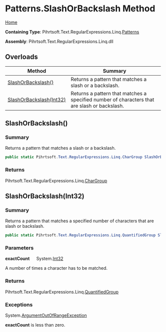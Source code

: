 # Patterns\.SlashOrBackslash Method

[Home](../../../../../../README.md)

**Containing Type**: Pihrtsoft\.Text\.RegularExpressions\.Linq\.[Patterns](../README.md)

**Assembly**: Pihrtsoft\.Text\.RegularExpressions\.Linq\.dll

## Overloads

| Method | Summary |
| ------ | ------- |
| [SlashOrBackslash()](#Pihrtsoft_Text_RegularExpressions_Linq_Patterns_SlashOrBackslash) | Returns a pattern that matches a slash or a backslash\. |
| [SlashOrBackslash(Int32)](#Pihrtsoft_Text_RegularExpressions_Linq_Patterns_SlashOrBackslash_System_Int32_) | Returns a pattern that matches a specified number of characters that are slash or backslash\. |

## SlashOrBackslash\(\) <a name="Pihrtsoft_Text_RegularExpressions_Linq_Patterns_SlashOrBackslash"></a>

### Summary

Returns a pattern that matches a slash or a backslash\.

```csharp
public static Pihrtsoft.Text.RegularExpressions.Linq.CharGroup SlashOrBackslash()
```

### Returns

Pihrtsoft\.Text\.RegularExpressions\.Linq\.[CharGroup](../../CharGroup/README.md)

## SlashOrBackslash\(Int32\) <a name="Pihrtsoft_Text_RegularExpressions_Linq_Patterns_SlashOrBackslash_System_Int32_"></a>

### Summary

Returns a pattern that matches a specified number of characters that are slash or backslash\.

```csharp
public static Pihrtsoft.Text.RegularExpressions.Linq.QuantifiedGroup SlashOrBackslash(int exactCount)
```

### Parameters

**exactCount** &emsp; System\.[Int32](https://docs.microsoft.com/en-us/dotnet/api/system.int32)

A number of times a character has to be matched\.

### Returns

Pihrtsoft\.Text\.RegularExpressions\.Linq\.[QuantifiedGroup](../../QuantifiedGroup/README.md)

### Exceptions

System\.[ArgumentOutOfRangeException](https://docs.microsoft.com/en-us/dotnet/api/system.argumentoutofrangeexception)

**exactCount** is less than zero\.


